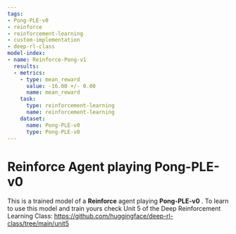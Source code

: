 ```yaml
---
tags:
- Pong-PLE-v0
- reinforce
- reinforcement-learning
- custom-implementation
- deep-rl-class
model-index:
- name: Reinforce-Pong-v1
  results:
  - metrics:
    - type: mean_reward
      value: -16.00 +/- 0.00
      name: mean_reward
    task:
      type: reinforcement-learning
      name: reinforcement-learning
    dataset:
      name: Pong-PLE-v0
      type: Pong-PLE-v0
---
```


  # **Reinforce** Agent playing **Pong-PLE-v0**
  This is a trained model of a **Reinforce** agent playing **Pong-PLE-v0** .
  To learn to use this model and train yours check Unit 5 of the Deep Reinforcement Learning Class: https://github.com/huggingface/deep-rl-class/tree/main/unit5
  